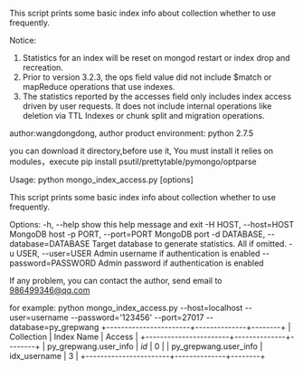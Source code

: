 This script prints some basic index info about collection whether to use frequently.

Notice:
1. Statistics for an index will be reset on mongod restart or index drop and recreation.
2. Prior to version 3.2.3, the ops field value did not include $match or mapReduce operations that use indexes.
3. The statistics reported by the accesses field only includes index access driven by user requests. It does not include internal operations like deletion via TTL Indexes or chunk split and migration operations.

author:wangdongdong, author product environment: python 2.7.5

you can download it directory,before use it, You must install it relies on modules，execute pip install psutil/prettytable/pymongo/optparse

Usage: python mongo_index_access.py [options]

This script prints some basic index info about collection whether to use
frequently.

Options:
  -h, --help            show this help message and exit
  -H HOST, --host=HOST  MongoDB host
  -p PORT, --port=PORT  MongoDB port
  -d DATABASE, --database=DATABASE
                        Target database to generate statistics. All if
                        omitted.
  -u USER, --user=USER  Admin username if authentication is enabled
  --password=PASSWORD   Admin password if authentication is enabled
  
  If any problem, you can contact the author, send email to 986499346@qq.com

for example:
python mongo_index_access.py --host=localhost --user=username --password='123456' --port=27017  --database=py_grepwang
+-----------------------+--------------+--------+
| Collection            | Index Name   | Access |
+-----------------------+--------------+--------+
| py_grepwang.user_info | _id_         | 0      |
| py_grepwang.user_info | idx_username | 3      |
+-----------------------+--------------+--------+


